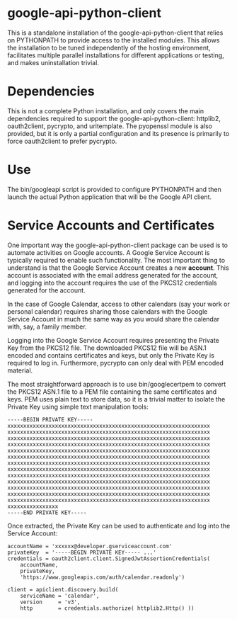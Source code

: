 google-api-python-client
========================

This is a standalone installation of the google-api-python-client that relies on PYTHONPATH to provide
access to the installed modules. This allows the installation to be tuned independently of the hosting
environment, facilitates multiple parallel installations for different applications or testing, and
makes uninstallation trivial.

Dependencies
============

This is not a complete Python installation, and only covers the main dependencies required to support
the google-api-python-client: httplib2, oauth2client, pycrypto, and uritemplate. The pyopenssl module
is also provided, but it is only a partial configuration and its presence is primarily to force
oauth2client to prefer pycrypto.

Use
===

The bin/googleapi script is provided to configure PYTHONPATH and then launch the actual Python application
that will be the Google API client.

Service Accounts and Certificates
=================================

One important way the google-api-python-client package can be used is to automate activities on Google
accounts. A Google Service Account is typically required to enable such functionality. The most important
thing to understand is that the Google Service Account creates a new **account**. This account is associated
with the email address generated for the account, and logging into the account requires the use of the PKCS12
credentials generated for the account.

In the case of Google Calendar, access to other calendars (say your work or personal calendar) requires
sharing those calendars with the Google Service Account in much the same way as you would share the
calendar with, say, a family member.

Logging into the Google Service Account requires presenting the Private Key from the PKCS12 file. The
downloaded PKCS12 file will be ASN.1 encoded and contains certificates and keys, but only the
Private Key is required to log in. Furthermore, pycrypto can only deal with PEM encoded material.

The most straightforward approach is to use bin/googlecertpem to convert the PKCS12 ASN.1 file to
a PEM file containing the same certificates and keys. PEM uses plain text to store data, so it is
a trivial matter to isolate the Private Key using simple text manipulation tools:

    -----BEGIN PRIVATE KEY-----
    xxxxxxxxxxxxxxxxxxxxxxxxxxxxxxxxxxxxxxxxxxxxxxxxxxxxxxxxxxxxxxxx
    xxxxxxxxxxxxxxxxxxxxxxxxxxxxxxxxxxxxxxxxxxxxxxxxxxxxxxxxxxxxxxxx
    xxxxxxxxxxxxxxxxxxxxxxxxxxxxxxxxxxxxxxxxxxxxxxxxxxxxxxxxxxxxxxxx
    xxxxxxxxxxxxxxxxxxxxxxxxxxxxxxxxxxxxxxxxxxxxxxxxxxxxxxxxxxxxxxxx
    xxxxxxxxxxxxxxxxxxxxxxxxxxxxxxxxxxxxxxxxxxxxxxxxxxxxxxxxxxxxxxxx
    xxxxxxxxxxxxxxxxxxxxxxxxxxxxxxxxxxxxxxxxxxxxxxxxxxxxxxxxxxxxxxxx
    xxxxxxxxxxxxxxxxxxxxxxxxxxxxxxxxxxxxxxxxxxxxxxxxxxxxxxxxxxxxxxxx
    xxxxxxxxxxxxxxxxxxxxxxxxxxxxxxxxxxxxxxxxxxxxxxxxxxxxxxxxxxxxxxxx
    xxxxxxxxxxxxxxxxxxxxxxxxxxxxxxxxxxxxxxxxxxxxxxxxxxxxxxxxxxxxxxxx
    xxxxxxxxxxxxxxxxxxxxxxxxxxxxxxxxxxxxxxxxxxxxxxxxxxxxxxxxxxxxxxxx
    xxxxxxxxxxxxxxxxxxxxxxxxxxxxxxxxxxxxxxxxxxxxxxxxxxxxxxxxxxxxxxxx
    xxxxxxxxxxxxxxxxxxxxxxxxxxxxxxxxxxxxxxxxxxxxxxxxxxxxxxxxxxxxxxxx
    xxxxxxxxxxxxxxxxxxxxxxxxxxxxxxxxxxxxxxxxxxxxxxxxxxxxxxxxxxxxxxxx
    xxxxxxxxxxxxxxxx
    -----END PRIVATE KEY-----

Once extracted, the Private Key can be used to authenticate and log into the Service Account:

    accountName = 'xxxxxx@developer.gserviceaccount.com'
    privateKey  = '-----BEGIN PRIVATE KEY----- ...'
    credentials = oauth2client.client.SignedJwtAssertionCredentials(
        accountName,
        privateKey,
        'https://www.googleapis.com/auth/calendar.readonly')
        
    client = apiclient.discovery.build(
        serviceName = 'calendar',
        version     = 'v3',
        http        = credentials.authorize( httplib2.Http() ))
